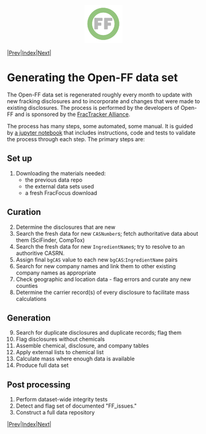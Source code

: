 <center> <img src="images/header_logo.png" width="100"/></center>
<!-- this is a test of a comment 
To do:
--->

|[Prev](Duplication_in_FracFocus.md)|[Index](Top.md)|[Next](External_data_in_Open-FF.md)|

# Generating the Open-FF data set

The Open-FF data set is regenerated roughly every month to update with new fracking disclosures and to incorporate and changes that were made to existing disclosures.  The process is performed by the developers of Open-FF and is sponsored by the [FracTracker Alliance](https://www.fractracker.org/).  

The process has many steps, some automated, some manual.  It is guided by [a jupyter notebook](https://github.com/gwallison/openFF/blob/master/build/builder_nb.ipynb) that includes instructions, code and tests to validate the process through each step.  The primary steps are:

## Set up
1. Downloading the materials needed: 
    - the previous data repo
    - the external data sets used
    - a fresh FracFocus download

## Curation
2. Determine the disclosures that are new
1. Search the fresh data for new `CASNumber`s; fetch authoritative data about them (SciFinder, CompTox)
1. Search the fresh data for new `IngredientName`s; try to resolve to an authoritive CASRN.
1. Assign final `bgCAS` value to each new `bgCAS`:`IngredientName` pairs
1. Search for new company names and link them to other existing company names as appropriate
1. Check geographic and location data - flag errors and curate any new counties
1. Determine the carrier record(s) of every disclosure to facilitate mass calculations

## Generation
9. Search for duplicate disclosures and duplicate records; flag them
1. Flag disclosures without chemicals
1. Assemble chemical, disclosure, and company tables
1. Apply external lists to chemical list
1. Calculate mass where enough data is available
1. Produce full data set

## Post processing
1. Perform dataset-wide integrity tests
1. Detect and flag set of documented "FF_issues." 
1. Construct a full data repository

|[Prev](Duplication_in_FracFocus.md)|[Index](Top.md)|[Next](External_data_in_Open-FF.md)|